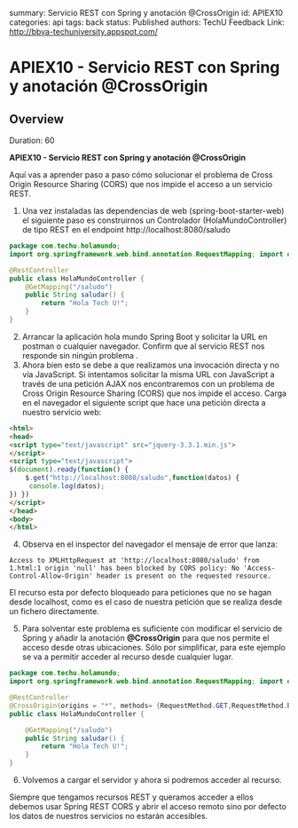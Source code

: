 summary: Servicio REST con Spring y anotación @CrossOrigin
id: APIEX10
categories: api
tags: back
status: Published 
authors: TechU
Feedback Link: http://bbva-techuniversity.appspot.com/

# APIEX10 - Servicio REST con Spring y anotación @CrossOrigin
<!-- ------------------------ -->
## Overview 
Duration: 60

**APIEX10 - Servicio REST con Spring y anotación @CrossOrigin**

Aquí vas a aprender paso a paso cómo solucionar el problema de Cross Origin Resource Sharing (CORS) que nos impide el acceso a un servicio REST.

1. Una vez instaladas las dependencias de web (spring-boot-starter-web) el siguiente paso es construirnos un Controlador (HolaMundoController) de tipo REST en el endpoint http://localhost:8080/saludo

```java
package com.techu.holamundo;
import org.springframework.web.bind.annotation.RequestMapping; import org.springframework.web.bind.annotation.RestController; 

@RestController 
public class HolaMundoController {  
 	@GetMapping("/saludo")
	public String saludar() {
    	return "Hola Tech U!";
 	}
}
```

2. Arrancar la aplicación hola mundo Spring Boot y solicitar la URL en postman o cualquier navegador. Confirm que al servicio REST nos responde sin ningún problema . 
3. Ahora bien esto se debe a que realizamos una invocación directa y no vía JavaScript. Si intentamos solicitar la misma URL con JavaScript a través de una petición AJAX nos encontraremos con un problema de Cross Origin Resource Sharing (CORS) que nos impide el acceso. Carga en el navegador el siguiente script que hace una petición directa a nuestro servicio web:

```html
<html>
<head>
<script type="text/javascript" src="jquery-3.3.1.min.js">
</script>
<script type="text/javascript">
$(document).ready(function() {
    $.get("http://localhost:8080/saludo",function(datos) {
     console.log(datos);
}) })
</script>
</head>
<body>
</html>
```

4. Observa en el inspector del navegador el mensaje de error que lanza:

`Access to XMLHttpRequest at 'http://localhost:8080/saludo' from 1.html:1 origin 'null' has been blocked by CORS policy: No 'Access-Control-Allow-Origin' header is present on the requested resource.`

El recurso esta por defecto bloqueado para peticiones que no se hagan desde localhost, como es el caso de nuestra petición que se realiza desde un fichero directamente. 

5. Para solventar este problema es suficiente con modificar el servicio de Spring y añadir la anotación **@CrossOrigin** para que nos permite el acceso desde otras ubicaciones. Sólo por simplificar, para este ejemplo se va a permitir acceder al recurso desde cualquier lugar.

```java
package com.techu.holamundo;
import org.springframework.web.bind.annotation.RequestMapping; import org.springframework.web.bind.annotation.RestController; 

@RestController 
@CrossOrigin(origins = "*", methods= {RequestMethod.GET,RequestMethod.POST})
public class HolaMundoController {  

 	@GetMapping("/saludo")
	public String saludar() {
    	return "Hola Tech U!";
 	}
}
```

6. Volvemos a cargar el servidor y ahora si podremos acceder al recurso. 

Siempre que tengamos recursos REST y queramos acceder a ellos debemos usar Spring REST CORS y abrir el acceso remoto sino por defecto los datos de nuestros servicios no estarán accesibles.